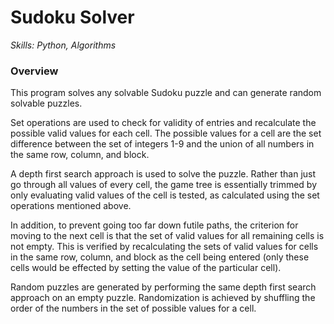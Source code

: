 # Sudoku Solver
*Skills: Python, Algorithms*

### Overview

This program solves any solvable Sudoku puzzle and can generate random solvable puzzles. 

Set operations are used to check for validity of entries and recalculate the possible valid values for each cell. The possible values for a cell are the set difference between the set of integers 1-9 and the union of all numbers in the same row, column, and block. 

A depth first search approach is used to solve the puzzle. Rather than just go through all values of every cell, the game tree is essentially trimmed by only evaluating valid values of the cell is tested, as calculated using the set operations mentioned above. 

In addition, to prevent going too far down futile paths, the criterion for moving to the next cell is that the set of valid values for all remaining cells is not empty. This is verified by recalculating the sets of valid values for cells in the same row, column, and block as the cell being entered (only these cells would be effected by setting the value of the particular cell).

Random puzzles are generated by performing the same depth first search approach on an empty puzzle. Randomization is achieved by shuffling the order of the numbers in the set of possible values for a cell.
